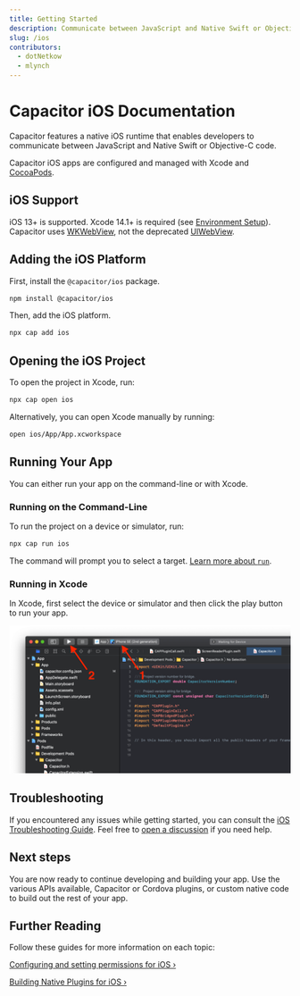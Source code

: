 ```yaml
---
title: Getting Started
description: Communicate between JavaScript and Native Swift or Objective-C code
slug: /ios
contributors:
  - dotNetkow
  - mlynch
---
```


# Capacitor iOS Documentation

Capacitor features a native iOS runtime that enables developers to communicate between JavaScript and Native Swift or Objective-C code.

Capacitor iOS apps are configured and managed with Xcode and [CocoaPods](https://cocoapods.org/).

## iOS Support

iOS 13+ is supported. Xcode 14.1+ is required (see [Environment Setup](/docs/getting-started/environment-setup#ios-development)). Capacitor uses [WKWebView](https://developer.apple.com/documentation/webkit/wkwebview), not the deprecated [UIWebView](https://developer.apple.com/documentation/uikit/uiwebview).

## Adding the iOS Platform

First, install the `@capacitor/ios` package.

```bash
npm install @capacitor/ios
```

Then, add the iOS platform.

```bash
npx cap add ios
```

## Opening the iOS Project

To open the project in Xcode, run:

```bash
npx cap open ios
```

Alternatively, you can open Xcode manually by running:

```bash
open ios/App/App.xcworkspace
```

## Running Your App

You can either run your app on the command-line or with Xcode.

### Running on the Command-Line

To run the project on a device or simulator, run:

```bash
npx cap run ios
```

The command will prompt you to select a target. [Learn more about `run`](/docs/cli/commands/run).

### Running in Xcode

In Xcode, first select the device or simulator and then click the play button to run your app.

![Running your app](../../../../static/img/v5/docs/ios/running.png)

## Troubleshooting

If you encountered any issues while getting started, you can consult the [iOS Troubleshooting Guide](/docs/ios/troubleshooting). Feel free to [open a discussion](https://github.com/ionic-team/capacitor/discussions/) if you need help.

## Next steps

You are now ready to continue developing and building your app. Use the various APIs available, Capacitor or Cordova plugins, or custom native code to build out the rest of your app.

## Further Reading

Follow these guides for more information on each topic:

[Configuring and setting permissions for iOS &#8250;](/docs/ios/configuration)

[Building Native Plugins for iOS &#8250;](/docs/plugins)
